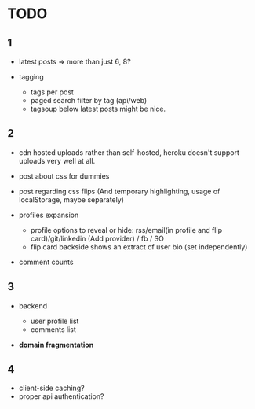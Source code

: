 TODO
=======

1
-------

- latest posts => more than just 6, 8?

- tagging
  - tags per post
  - paged search filter by tag (api/web)
  - tagsoup below latest posts might be nice.



2
-------

- cdn hosted uploads rather than self-hosted, heroku doesn't support uploads very well at all.

- post about css for dummies
- post regarding css flips (And temporary highlighting, usage of localStorage, maybe separately)


- profiles expansion
  - profile options to reveal or hide: rss/email(in profile and flip card)/git/linkedin (Add provider) / fb / SO
  - flip card backside shows an extract of user bio (set independently)

- comment counts



3
-------

- backend
  - user profile list
  - comments list

- **domain fragmentation**



4
-------
- client-side caching?
- proper api authentication?